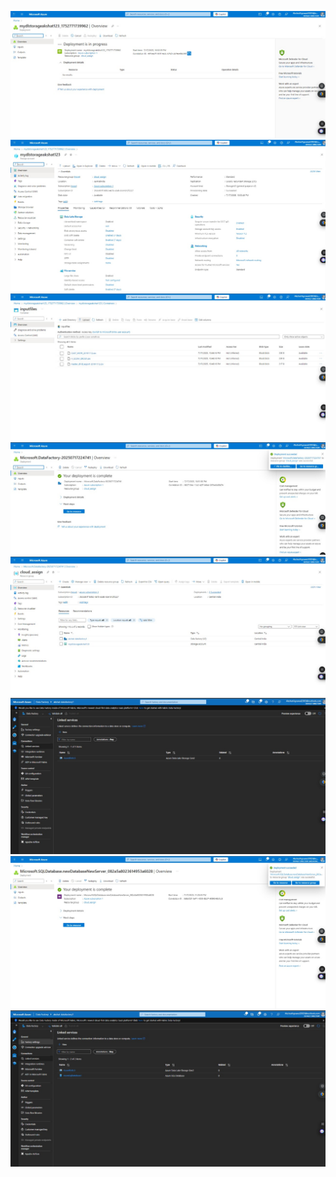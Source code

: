  ![img1](images/img%20(2).jpg)
 ![img2](images/img%20(3).jpg)
 ![img3](images/img%20(4).jpg)
 ![img4](images/img%20(5).jpg)
 ![img5](images/img%20(6).jpg)
 ![img6](images/img%20(7).jpg)
 ![img7](images/img%20(8).jpg)
 ![img8](images/img%20(1).jpg)
